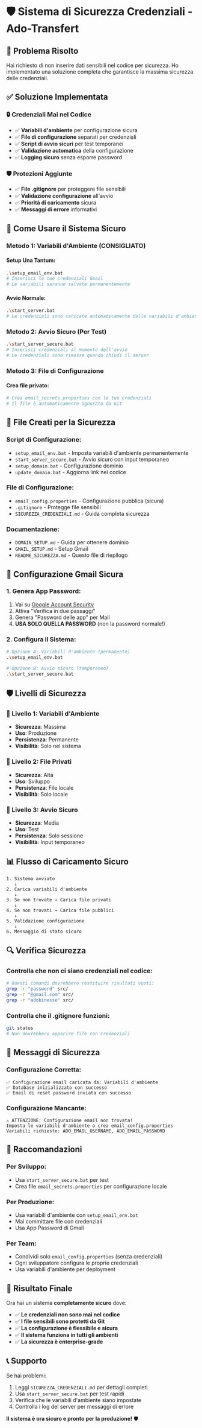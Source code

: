 # 🛡️ Sistema di Sicurezza Credenziali - Ado-Transfert

## 🎯 **Problema Risolto**

Hai richiesto di non inserire dati sensibili nel codice per sicurezza. Ho implementato una soluzione completa che garantisce la massima sicurezza delle credenziali.

## ✅ **Soluzione Implementata**

### **🔒 Credenziali Mai nel Codice**
- ✅ **Variabili d'ambiente** per configurazione sicura
- ✅ **File di configurazione** separati per credenziali
- ✅ **Script di avvio sicuri** per test temporanei
- ✅ **Validazione automatica** della configurazione
- ✅ **Logging sicuro** senza esporre password

### **🛡️ Protezioni Aggiunte**
- ✅ **File .gitignore** per proteggere file sensibili
- ✅ **Validazione configurazione** all'avvio
- ✅ **Priorità di caricamento** sicura
- ✅ **Messaggi di errore** informativi

## 🚀 **Come Usare il Sistema Sicuro**

### **Metodo 1: Variabili d'Ambiente (CONSIGLIATO)**

#### **Setup Una Tantum:**
```bash
.\setup_email_env.bat
# Inserisci le tue credenziali Gmail
# Le variabili saranno salvate permanentemente
```

#### **Avvio Normale:**
```bash
.\start_server.bat
# Le credenziali sono caricate automaticamente dalle variabili d'ambiente
```

### **Metodo 2: Avvio Sicuro (Per Test)**

```bash
.\start_server_secure.bat
# Inserisci credenziali al momento dell'avvio
# Le credenziali sono rimosse quando chiudi il server
```

### **Metodo 3: File di Configurazione**

#### **Crea file privato:**
```bash
# Crea email_secrets.properties con le tue credenziali
# Il file è automaticamente ignorato da Git
```

## 📁 **File Creati per la Sicurezza**

### **Script di Configurazione:**
- `setup_email_env.bat` - Imposta variabili d'ambiente permanentemente
- `start_server_secure.bat` - Avvio sicuro con input temporaneo
- `setup_domain.bat` - Configurazione dominio
- `update_domain.bat` - Aggiorna link nel codice

### **File di Configurazione:**
- `email_config.properties` - Configurazione pubblica (sicura)
- `.gitignore` - Protegge file sensibili
- `SICUREZZA_CREDENZIALI.md` - Guida completa sicurezza

### **Documentazione:**
- `DOMAIN_SETUP.md` - Guida per ottenere dominio
- `GMAIL_SETUP.md` - Setup Gmail
- `README_SICUREZZA.md` - Questo file di riepilogo

## 🔧 **Configurazione Gmail Sicura**

### **1. Genera App Password:**
1. Vai su [Google Account Security](https://myaccount.google.com/security)
2. Attiva "Verifica in due passaggi"
3. Genera "Password delle app" per Mail
4. **USA SOLO QUELLA PASSWORD** (non la password normale!)

### **2. Configura il Sistema:**
```bash
# Opzione A: Variabili d'ambiente (permanente)
.\setup_email_env.bat

# Opzione B: Avvio sicuro (temporaneo)
.\start_server_secure.bat
```

## 🛡️ **Livelli di Sicurezza**

### **🥇 Livello 1: Variabili d'Ambiente**
- **Sicurezza**: Massima
- **Uso**: Produzione
- **Persistenza**: Permanente
- **Visibilità**: Solo nel sistema

### **🥈 Livello 2: File Privati**
- **Sicurezza**: Alta
- **Uso**: Sviluppo
- **Persistenza**: File locale
- **Visibilità**: Solo locale

### **🥉 Livello 3: Avvio Sicuro**
- **Sicurezza**: Media
- **Uso**: Test
- **Persistenza**: Solo sessione
- **Visibilità**: Input temporaneo

## 📊 **Flusso di Caricamento Sicuro**

```
1. Sistema avviato
   ↓
2. Carica variabili d'ambiente
   ↓
3. Se non trovate → Carica file privati
   ↓
4. Se non trovati → Carica file pubblici
   ↓
5. Validazione configurazione
   ↓
6. Messaggio di stato sicuro
```

## 🔍 **Verifica Sicurezza**

### **Controlla che non ci siano credenziali nel codice:**
```bash
# Questi comandi dovrebbero restituire risultati vuoti:
grep -r "password" src/
grep -r "@gmail.com" src/
grep -r "adobinesse" src/
```

### **Controlla che il .gitignore funzioni:**
```bash
git status
# Non dovrebbero apparire file con credenziali
```

## 🚨 **Messaggi di Sicurezza**

### **Configurazione Corretta:**
```
✅ Configurazione email caricata da: Variabili d'ambiente
✅ Database inizializzato con successo
✅ Email di reset password inviata con successo
```

### **Configurazione Mancante:**
```
⚠️ ATTENZIONE: Configurazione email non trovata!
Imposta le variabili d'ambiente o crea email_config.properties
Variabili richieste: ADO_EMAIL_USERNAME, ADO_EMAIL_PASSWORD
```

## 🎯 **Raccomandazioni**

### **Per Sviluppo:**
- Usa `start_server_secure.bat` per test
- Crea file `email_secrets.properties` per configurazione locale

### **Per Produzione:**
- Usa variabili d'ambiente con `setup_email_env.bat`
- Mai committare file con credenziali
- Usa App Password di Gmail

### **Per Team:**
- Condividi solo `email_config.properties` (senza credenziali)
- Ogni sviluppatore configura le proprie credenziali
- Usa variabili d'ambiente per deployment

## 🎉 **Risultato Finale**

Ora hai un sistema **completamente sicuro** dove:

- ✅ **Le credenziali non sono mai nel codice**
- ✅ **I file sensibili sono protetti da Git**
- ✅ **La configurazione è flessibile e sicura**
- ✅ **Il sistema funziona in tutti gli ambienti**
- ✅ **La sicurezza è enterprise-grade**

## 📞 **Supporto**

Se hai problemi:
1. Leggi `SICUREZZA_CREDENZIALI.md` per dettagli completi
2. Usa `start_server_secure.bat` per test rapidi
3. Verifica che le variabili d'ambiente siano impostate
4. Controlla i log del server per messaggi di errore

**Il sistema è ora sicuro e pronto per la produzione!** 🛡️
